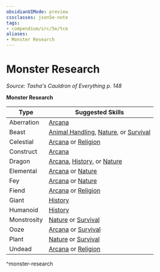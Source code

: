 ```yaml
---
obsidianUIMode: preview
cssclasses: json5e-note
tags:
- compendium/src/5e/tce
aliases:
- Monster Research
---
```

# Monster Research
*Source: Tasha's Cauldron of Everything p. 148* 

**Monster Research**

| Type | Suggested Skills |
|------|------------------|
| Aberration | [Arcana](skills.md#Arcana) |
| Beast | [Animal Handling](skills.md#Animal%20Handling), [Nature](skills.md#Nature), or [Survival](skills.md#Survival) |
| Celestial | [Arcana](skills.md#Arcana) or [Religion](skills.md#Religion) |
| Construct | [Arcana](skills.md#Arcana) |
| Dragon | [Arcana](skills.md#Arcana), [History](skills.md#History), or [Nature](skills.md#Nature) |
| Elemental | [Arcana](skills.md#Arcana) or [Nature](skills.md#Nature) |
| Fey | [Arcana](skills.md#Arcana) or [Nature](skills.md#Nature) |
| Fiend | [Arcana](skills.md#Arcana) or [Religion](skills.md#Religion) |
| Giant | [History](skills.md#History) |
| Humanoid | [History](skills.md#History) |
| Monstrosity | [Nature](skills.md#Nature) or [Survival](skills.md#Survival) |
| Ooze | [Arcana](skills.md#Arcana) or [Survival](skills.md#Survival) |
| Plant | [Nature](skills.md#Nature) or [Survival](skills.md#Survival) |
| Undead | [Arcana](skills.md#Arcana) or [Religion](skills.md#Religion) |
^monster-research